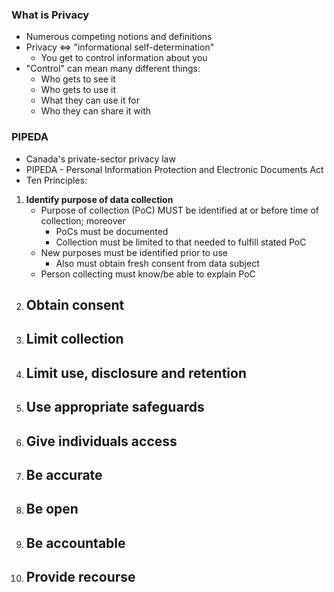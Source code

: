 ### What is Privacy
 - Numerous competing notions and definitions
 - Privacy ⇔ "informational self-determination"
	 - You get to control information about you
 - "Control" can mean many different things:
	 - Who gets to see it
	 - Who gets to use it
	 - What they can use it for
	 - Who they can share it with

### PIPEDA
 - Canada's private-sector privacy law
 - PIPEDA - Personal Information Protection and Electronic Documents Act
 - Ten Principles:
1. **Identify purpose of data collection**
	- Purpose of collection (PoC) MUST be identified at or before time of collection; moreover 
		- PoCs must be documented
		- Collection must be limited to that needed to fulfill stated PoC
	- New purposes must be identified prior to use
		- Also must obtain fresh consent from data subject
	- Person collecting must know/be able to explain PoC
2. **Obtain consent**
	 - 
3. **Limit collection**
	 - 
4. **Limit use, disclosure and retention**
	 - 
5. **Use appropriate safeguards**
	 - 
6. **Give individuals access**
	 - 
7. **Be accurate**
	 - 
8. **Be open**
	 - 
9. **Be accountable**
	 - 
10. **Provide recourse**
	 - 